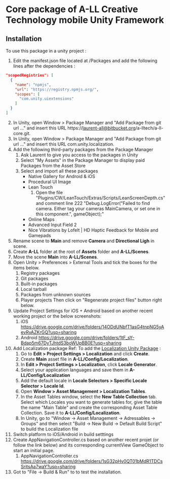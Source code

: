 # Core package of A-LL Creative Technology mobile Unity Framework

## Installation

To use this package in a unity project :

1. Edit the manifest.json file located at <your unity project>/Packages and add the following lines after the dependencies :
```json
"scopedRegistries": [
  {
    "name": "npmjs",
    "url": "https://registry.npmjs.org/",
    "scopes": [
      "com.unity.uiextensions"
    ]
  }
]
```

2. In Unity, open Window > Package Manager and "Add Package from git url ..." and insert this URL https://laurent-all@bitbucket.org/a-lltech/a-ll-core.git.
3. In Unity, open Window > Package Manager and "Add Package from git url ..." and insert this URL com.unity.localization.
4. Add the following third-party packages from the Package Manager
    1. Ask Laurent to give you access to the packages in Unity
    2. Select "My Assets" in the Package Manager to display paid Packages from the Asset Store
    3. Select and import all these packages
        - Native Gallery for Android & iOS
        - Procedural UI Image
        - Lean Touch
            1. Open the file "Plugins/CW/LeanTouch/Extras/Scripts/LeanScreenDepth.cs" and comment line 222 "Debug.LogError("Failed to find camera. Either tag your cameras MainCamera, or set one in this component.", gameObject);"
        - Online Maps
        - Advanced Input Field 2
        - Nice Vibrations by Lofelt | HD Haptic Feedback for Mobile and Gamepads
5. Rename scene to **Main** and remove **Camera** and **Directional Ligh** in scene.
6. Create **A-LL** folder at the root of **Assets** folder and **A-LL/Scenes**. 
7. Move the scene **Main** into **A-LL/Scenes**.
8. Open Unity > Preferences > External Tools and tick the boxes for the items below.
    1. Registry packages
    2. Git packages
    3. Built-in packages
    4. Local tarball
    5. Packages from unknown sources
    6. Player projects
    Then click on "Regenerate project files" button right below. 
9. Update Project Settings for iOS + Android based on another recent working project or the below screenshots:
    1. iOS
    https://drive.google.com/drive/folders/14ODdUNbfT1asG4tnpNG5yAevRvAZKrGQ?usp=sharing
    2. Android
    https://drive.google.com/drive/folders/1tF_sY-Bdap5m67DyTJhtdS3boWUpBB0E?usp=sharing
10. Add Localization package
    Ref: To add the [Localization Unity Package](https://docs.unity3d.com/Packages/com.unity.localization@0.9/manual/Installation.html) :
    1. Go to **Edit > Project Settings > Localization** and click **Create**.
    2. Create **Main** asset file in **A-LL/Config/Localization**.
    3. In **Edit > Project Settings > Localization**, click **Locale Generator**.
    4. Select your application languages and save them in **A-LL/Config/Localization**
    5. Add the default locale in **Locale Selectors > Specific Locale Selector > Locale Id**.
    6. Open **Window > Asset Management > Localization Tables**.
    7. In the Asset Tables window, select the **New Table Collection** tab. Select which Locales you want to generate tables for, give the table the name "Main Table" and create the corresponding Asset Table Collection. Save it to **A-LL/Config/Localization**.
    8. In Unity, go to "Window -> Asset Management -> Adressables -> Groups" and then select "Build -> New Build -> Default Build Script" to build the Localization file
11. Switch platform to iOS/Android in build setttings
12. Create AppNavigationController.cs based on another recent projet (or follow the link below) and its corresponding currentView GameObject to start an initial page.
    1. AppNavigationController.cs
    https://drive.google.com/drive/folders/1sG32pHv0QT01bMdR1TDCsSritsAa7waY?usp=sharing
13. Got to "File -> Build & Run" to to test the installation.
